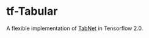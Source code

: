 # tf-Tabular
A flexible implementation of [TabNet](https://arxiv.org/pdf/1908.07442.pdf) in Tensorflow 2.0. 
